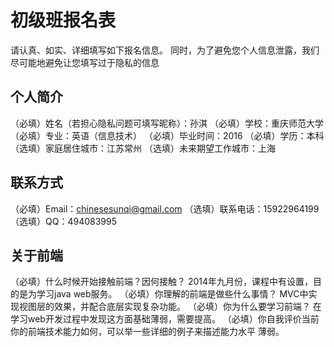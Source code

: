 # 初级班报名表

请认真、如实、详细填写如下报名信息。
同时，为了避免您个人信息泄露，我们尽可能地避免让您填写过于隐私的信息

## 个人简介

（必填）姓名（若担心隐私问题可填写昵称）：孙淇
（必填）学校：重庆师范大学
（必填）专业：英语（信息技术）
（必填）毕业时间：2016
（必填）学历：本科
（选填）家庭居住城市：江苏常州
（选填）未来期望工作城市：上海

## 联系方式

（必填）Email：chinesesunqi@gmail.com
（选填）联系电话：15922964199
（选填）QQ：494083995

## 关于前端

（必填）什么时候开始接触前端？因何接触？
2014年九月份，课程中有设置，目的是为学习java web服务。
（必填）你理解的前端是做些什么事情？
MVC中实现视图层的效果，并配合底层实现复杂功能。
（必填）你为什么要学习前端？
在学习web开发过程中发现这方面基础薄弱，需要提高。
（必填）你自我评价当前你的前端技术能力如何，可以举一些详细的例子来描述能力水平
薄弱。

